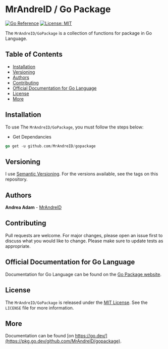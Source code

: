 # MrAndreID / Go Package

[![Go Reference](https://pkg.go.dev/badge/github.com/MrAndreID/gopackage.svg)](https://pkg.go.dev/github.com/MrAndreID/gopackage) [![License: MIT](https://img.shields.io/badge/License-MIT-yellow.svg)](https://opensource.org/licenses/MIT)

The `MrAndreID/GoPackage` is a collection of functions for package in Go Language.

## Table of Contents

* [Installation](#installation)
* [Versioning](#versioning)
* [Authors](#authors)
* [Contributing](#contributing)
* [Official Documentation for Go Language](#official-documentation-for-go-language)
* [License](#license)
* [More](#more)

## Installation

To use The `MrAndreID/GoPackage`, you must follow the steps below:
- Get Dependancies
```go
go get -u github.com/MrAndreID/gopackage
```

## Versioning

I use [Semantic Versioning](https://semver.org/). For the versions available, see the tags on this repository. 

## Authors

**Andrea Adam** - [MrAndreID](https://github.com/MrAndreID/)

## Contributing

Pull requests are welcome. For major changes, please open an issue first to discuss what you would like to change.
Please make sure to update tests as appropriate.

## Official Documentation for Go Language

Documentation for Go Language can be found on the [Go Package website](https://pkg.go.dev/).

## License

The `MrAndreID/GoPackage` is released under the [MIT License](https://opensource.org/licenses/MIT). See the `LICENSE` file for more information.

## More

Documentation can be found [on https://go.dev/](https://pkg.go.dev/github.com/MrAndreID/gopackage).
